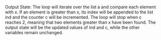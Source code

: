 Output State: The loop will iterate over the list a and compare each element with x. If an element is greater than x, its index will be appended to the list ind and the counter c will be incremented. The loop will stop when c reaches 2, meaning that two elements greater than x have been found. The output state will be the updated values of ind and c, while the other variables remain unchanged.